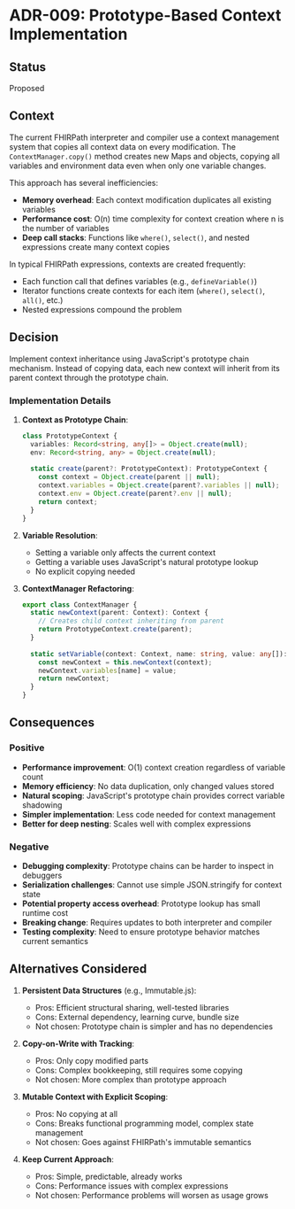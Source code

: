 # ADR-009: Prototype-Based Context Implementation

## Status

Proposed

## Context

The current FHIRPath interpreter and compiler use a context management system that copies all context data on every modification. The `ContextManager.copy()` method creates new Maps and objects, copying all variables and environment data even when only one variable changes.

This approach has several inefficiencies:
- **Memory overhead**: Each context modification duplicates all existing variables
- **Performance cost**: O(n) time complexity for context creation where n is the number of variables
- **Deep call stacks**: Functions like `where()`, `select()`, and nested expressions create many context copies

In typical FHIRPath expressions, contexts are created frequently:
- Each function call that defines variables (e.g., `defineVariable()`)
- Iterator functions create contexts for each item (`where()`, `select()`, `all()`, etc.)
- Nested expressions compound the problem

## Decision

Implement context inheritance using JavaScript's prototype chain mechanism. Instead of copying data, each new context will inherit from its parent context through the prototype chain.

### Implementation Details

1. **Context as Prototype Chain**:
   ```typescript
   class PrototypeContext {
     variables: Record<string, any[]> = Object.create(null);
     env: Record<string, any> = Object.create(null);
     
     static create(parent?: PrototypeContext): PrototypeContext {
       const context = Object.create(parent || null);
       context.variables = Object.create(parent?.variables || null);
       context.env = Object.create(parent?.env || null);
       return context;
     }
   }
   ```

2. **Variable Resolution**:
   - Setting a variable only affects the current context
   - Getting a variable uses JavaScript's natural prototype lookup
   - No explicit copying needed

3. **ContextManager Refactoring**:
   ```typescript
   export class ContextManager {
     static newContext(parent: Context): Context {
       // Creates child context inheriting from parent
       return PrototypeContext.create(parent);
     }
     
     static setVariable(context: Context, name: string, value: any[]): Context {
       const newContext = this.newContext(context);
       newContext.variables[name] = value;
       return newContext;
     }
   }
   ```

## Consequences

### Positive

- **Performance improvement**: O(1) context creation regardless of variable count
- **Memory efficiency**: No data duplication, only changed values stored
- **Natural scoping**: JavaScript's prototype chain provides correct variable shadowing
- **Simpler implementation**: Less code needed for context management
- **Better for deep nesting**: Scales well with complex expressions

### Negative

- **Debugging complexity**: Prototype chains can be harder to inspect in debuggers
- **Serialization challenges**: Cannot use simple JSON.stringify for context state
- **Potential property access overhead**: Prototype lookup has small runtime cost
- **Breaking change**: Requires updates to both interpreter and compiler
- **Testing complexity**: Need to ensure prototype behavior matches current semantics

## Alternatives Considered

1. **Persistent Data Structures** (e.g., Immutable.js):
   - Pros: Efficient structural sharing, well-tested libraries
   - Cons: External dependency, learning curve, bundle size
   - Not chosen: Prototype chain is simpler and has no dependencies

2. **Copy-on-Write with Tracking**:
   - Pros: Only copy modified parts
   - Cons: Complex bookkeeping, still requires some copying
   - Not chosen: More complex than prototype approach

3. **Mutable Context with Explicit Scoping**:
   - Pros: No copying at all
   - Cons: Breaks functional programming model, complex state management
   - Not chosen: Goes against FHIRPath's immutable semantics

4. **Keep Current Approach**:
   - Pros: Simple, predictable, already works
   - Cons: Performance issues with complex expressions
   - Not chosen: Performance problems will worsen as usage grows